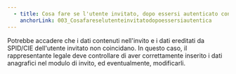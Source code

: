 ```yaml
---
  - title: Cosa fare se l'utente invitato, dopo essersi autenticato con SPID/CIE, non riesce a completare l'accesso?
    anchorLink: 003_Cosafareselutenteinvitatodopoessersiautentica
---
```


Potrebbe accadere che i dati contenuti nell'invito e i dati ereditati da SPID/CIE dell'utente invitato non coincidano. In questo caso, il rappresentante legale deve controllare di aver correttamente inserito i dati anagrafici nel modulo di invito, ed eventualmente, modificarli.